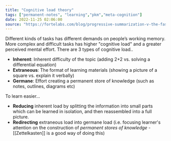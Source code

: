 ```yaml
---
title: "Cognitive load theory"
tags: ["permanent-notes", "learning","pkm","meta-cognition"]
date: 2022-11-25 02:06:00
source: "https://fortelabs.com/blog/progressive-summarization-v-the-faster-you-forget-the-faster-you-learn/"
---
```


Different kinds of tasks has different demands on people’s working memory. More complex and difficult tasks has higher "cognitive load" and a greater perceived mental effort. There are 3 types of cognitive load..

- **Inherent**: Inherent difficulty of the topic (adding 2+2 vs. solving a differential equation)
- **Extraneous**: The format of learning materials (showing a picture of a square vs. explain it verbally)
- **Germane**: Effort creating a permanent store of knowledge (such as notes, outlines, diagrams etc)

To learn easier...

- **Reducing** inherent load by splitting the information into small parts which can be learned in isolation, and then reassembled into a full picture.
- **Redirecting** extraneous load into germane load (i.e. focusing learner's attention on the construction of *permanent stores of knowledge* - [[Zettelkasten]] is a good way of doing this)